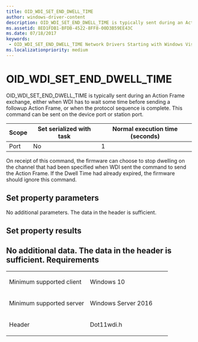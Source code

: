 ```yaml
---
title: OID_WDI_SET_END_DWELL_TIME
author: windows-driver-content
description: OID_WDI_SET_END_DWELL_TIME is typically sent during an Action Frame exchange, either when WDI has to wait some time before sending a followup Action Frame, or when the protocol sequence is complete.
ms.assetid: 8ED1FDB1-BFDB-4522-8FF8-00D3B59EE43C
ms.date: 07/18/2017
keywords:
 - OID_WDI_SET_END_DWELL_TIME Network Drivers Starting with Windows Vista
ms.localizationpriority: medium
---
```


# OID\_WDI\_SET\_END\_DWELL\_TIME


OID\_WDI\_SET\_END\_DWELL\_TIME is typically sent during an Action Frame exchange, either when WDI has to wait some time before sending a followup Action Frame, or when the protocol sequence is complete. This command can be sent on the device port or station port.

| Scope | Set serialized with task | Normal execution time (seconds) |
|-------|--------------------------|---------------------------------|
| Port  | No                       | 1                               |

 

On receipt of this command, the firmware can choose to stop dwelling on the channel that had been specified when WDI sent the command to send the Action Frame. If the Dwell Time had already expired, the firmware should ignore this command.

## Set property parameters


No additional parameters. The data in the header is sufficient.
## Set property results


No additional data. The data in the header is sufficient.
Requirements
------------

<table>
<colgroup>
<col width="50%" />
<col width="50%" />
</colgroup>
<tbody>
<tr class="odd">
<td><p>Minimum supported client</p></td>
<td><p>Windows 10</p></td>
</tr>
<tr class="even">
<td><p>Minimum supported server</p></td>
<td><p>Windows Server 2016</p></td>
</tr>
<tr class="odd">
<td><p>Header</p></td>
<td>Dot11wdi.h</td>
</tr>
</tbody>
</table>

 

 




